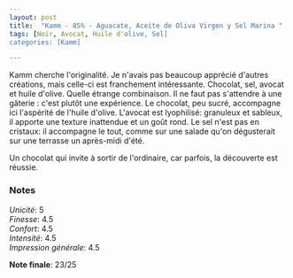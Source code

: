 ```yaml
---
layout: post
title:  "Kamm - 85% - Aguacate, Aceite de Oliva Virgen y Sel Marina "
tags: [Noir, Avocat, Huile d'olive, Sel] 
categories: [Kamm]

---
```


Kamm cherche l'originalité. Je n'avais pas beaucoup apprécié d'autres créations, mais celle-ci est franchement intéressante.
Chocolat, sel, avocat et huile d'olive. Quelle étrange combinaison. Il ne faut pas s'attendre à une gâterie : c'est plutôt une expérience. Le chocolat, peu sucré, accompagne ici l'aspérité de l'huile d'olive. L'avocat est lyophilisé: granuleux et sableux, il apporte une texture inattendue et un goût rond. Le sel n'est pas en cristaux: il accompagne le tout, comme sur une salade qu'on dégusterait sur une terrasse un après-midi d'été.

Un chocolat qui invite à sortir de l'ordinaire, car parfois, la découverte est réussie.


### Notes

_Unicité_: 5  
_Finesse_: 4.5  
_Confort_: 4.5  
_Intensité_: 4.5  
_Impression générale_: 4.5

**Note finale**: 23/25